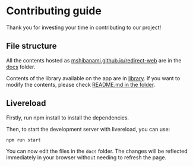 # Contributing guide

Thank you for investing your time in contributing to our project!

## File structure

All the contents hosted as [mshibanami.github.io/redirect-web](https://mshibanami.github.io/redirect-web/) are in the [docs](docs) folder.

Contents of the library available on the app are in [library](library). If you want to modify the contents, please check [README.md in the folder](library/README.md).

## Livereload

Firstly, run npm install to install the dependencies.

Then, to start the development server with livereload, you can use:

```sh
npm run start
```

You can now edit the files in the `docs` folder. The changes will be reflected immediately in your browser without needing to refresh the page.
